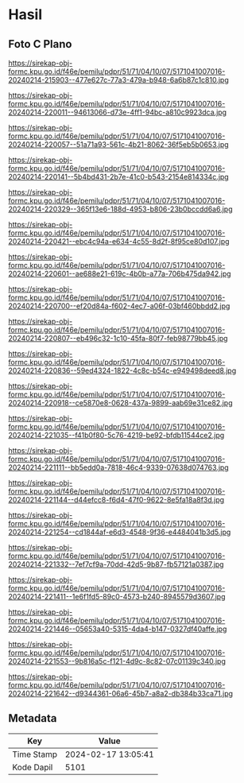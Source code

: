 # Hasil

## Foto C Plano

https://sirekap-obj-formc.kpu.go.id/f46e/pemilu/pdpr/51/71/04/10/07/5171041007016-20240214-215903--477e627c-77a3-479a-b948-6a6b87c1c810.jpg

https://sirekap-obj-formc.kpu.go.id/f46e/pemilu/pdpr/51/71/04/10/07/5171041007016-20240214-220011--94613066-d73e-4ff1-94bc-a810c9923dca.jpg

https://sirekap-obj-formc.kpu.go.id/f46e/pemilu/pdpr/51/71/04/10/07/5171041007016-20240214-220057--51a71a93-561c-4b21-8062-36f5eb5b0653.jpg

https://sirekap-obj-formc.kpu.go.id/f46e/pemilu/pdpr/51/71/04/10/07/5171041007016-20240214-220141--5b4bd431-2b7e-41c0-b543-2154e814334c.jpg

https://sirekap-obj-formc.kpu.go.id/f46e/pemilu/pdpr/51/71/04/10/07/5171041007016-20240214-220329--365f13e6-188d-4953-b806-23b0bccdd6a6.jpg

https://sirekap-obj-formc.kpu.go.id/f46e/pemilu/pdpr/51/71/04/10/07/5171041007016-20240214-220421--ebc4c94a-e634-4c55-8d2f-8f95ce80d107.jpg

https://sirekap-obj-formc.kpu.go.id/f46e/pemilu/pdpr/51/71/04/10/07/5171041007016-20240214-220601--ae688e21-619c-4b0b-a77a-706b475da942.jpg

https://sirekap-obj-formc.kpu.go.id/f46e/pemilu/pdpr/51/71/04/10/07/5171041007016-20240214-220700--ef20d84a-f602-4ec7-a06f-03bf460bbdd2.jpg

https://sirekap-obj-formc.kpu.go.id/f46e/pemilu/pdpr/51/71/04/10/07/5171041007016-20240214-220807--eb496c32-1c10-45fa-80f7-feb98779bb45.jpg

https://sirekap-obj-formc.kpu.go.id/f46e/pemilu/pdpr/51/71/04/10/07/5171041007016-20240214-220836--59ed4324-1822-4c8c-b54c-e949498deed8.jpg

https://sirekap-obj-formc.kpu.go.id/f46e/pemilu/pdpr/51/71/04/10/07/5171041007016-20240214-220918--ce5870e8-0628-437a-9899-aab69e31ce82.jpg

https://sirekap-obj-formc.kpu.go.id/f46e/pemilu/pdpr/51/71/04/10/07/5171041007016-20240214-221035--f41b0f80-5c76-4219-be92-bfdb11544ce2.jpg

https://sirekap-obj-formc.kpu.go.id/f46e/pemilu/pdpr/51/71/04/10/07/5171041007016-20240214-221111--bb5edd0a-7818-46c4-9339-07638d074763.jpg

https://sirekap-obj-formc.kpu.go.id/f46e/pemilu/pdpr/51/71/04/10/07/5171041007016-20240214-221144--d44efcc8-f6d4-47f0-9622-8e5fa18a8f3d.jpg

https://sirekap-obj-formc.kpu.go.id/f46e/pemilu/pdpr/51/71/04/10/07/5171041007016-20240214-221254--cd1844af-e6d3-4548-9f36-e4484041b3d5.jpg

https://sirekap-obj-formc.kpu.go.id/f46e/pemilu/pdpr/51/71/04/10/07/5171041007016-20240214-221332--7ef7cf9a-70dd-42d5-9b87-fb57121a0387.jpg

https://sirekap-obj-formc.kpu.go.id/f46e/pemilu/pdpr/51/71/04/10/07/5171041007016-20240214-221411--1e6f1fd5-89c0-4573-b240-8945579d3607.jpg

https://sirekap-obj-formc.kpu.go.id/f46e/pemilu/pdpr/51/71/04/10/07/5171041007016-20240214-221446--05653a40-5315-4da4-b147-0327df40affe.jpg

https://sirekap-obj-formc.kpu.go.id/f46e/pemilu/pdpr/51/71/04/10/07/5171041007016-20240214-221553--9b816a5c-f121-4d9c-8c82-07c01139c340.jpg

https://sirekap-obj-formc.kpu.go.id/f46e/pemilu/pdpr/51/71/04/10/07/5171041007016-20240214-221642--d9344361-06a6-45b7-a8a2-db384b33ca71.jpg


## Metadata

| Key        | Value               |
| ---------- | ------------------- |
| Time Stamp | 2024-02-17 13:05:41 |
| Kode Dapil | 5101                |



